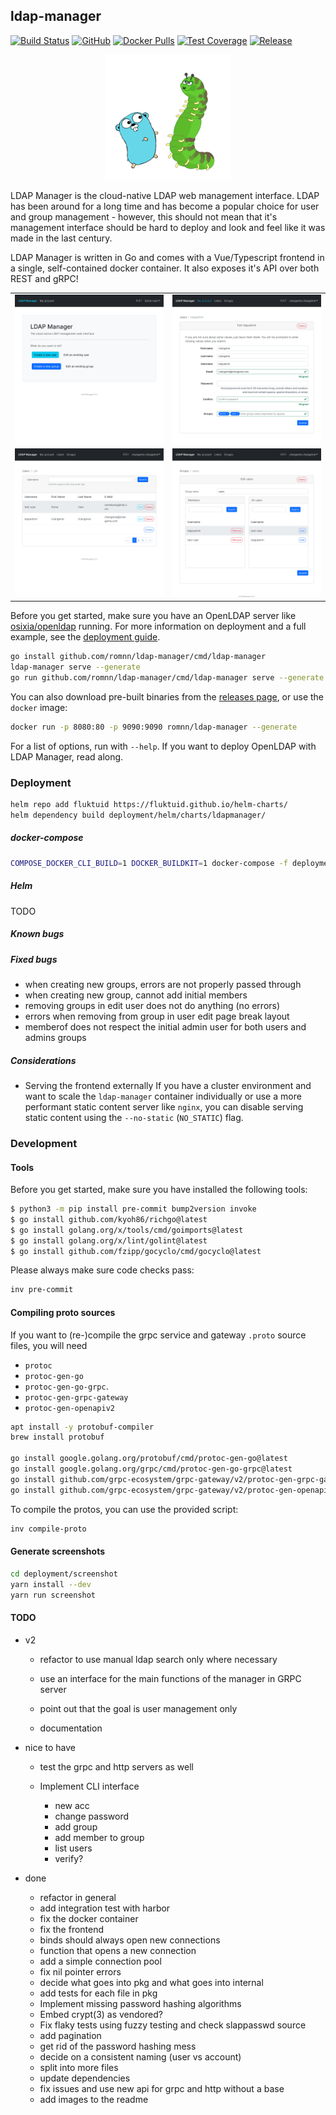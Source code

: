 ## ldap-manager

[![Build Status](https://github.com/romnn/ldap-manager/workflows/test/badge.svg)](https://github.com/romnn/ldap-manager/actions)
[![GitHub](https://img.shields.io/github/license/romnn/ldap-manager)](https://github.com/romnn/ldap-manager)
[![Docker Pulls](https://img.shields.io/docker/pulls/romnn/ldap-manager)](https://hub.docker.com/r/romnn/ldap-manager)
[![Test Coverage](https://codecov.io/gh/romnn/ldap-manager/branch/master/graph/badge.svg)](https://codecov.io/gh/romnn/ldap-manager)
[![Release](https://img.shields.io/github/release/romnn/ldap-manager)](https://github.com/romnn/ldap-manager/releases/latest)

<p align="center">
  <img width="200" src="website/icon/icon_lg.jpg">
</p>

LDAP Manager is the cloud-native LDAP web management interface. LDAP has been around for a long time and has become a popular choice for user and group management - however, this should not mean that it's management interface should be hard to deploy and look and feel like it was made in the last century.

LDAP Manager is written in Go and comes with a Vue/Typescript frontend in a single, self-contained docker container. It also exposes it's API over both REST and gRPC!

|                                                 |                                                 |
| :---------------------------------------------: | :---------------------------------------------: |
|      <img src="screenshots/home-of-user.png">      | <img src="screenshots/user-edit-by-admin.png"> |
| <img src="screenshots/users-list-for-admin.png"> |  <img src="screenshots/group-edit-by-admin.png">  |

Before you get started, make sure you have an OpenLDAP server like
[osixia/openldap](https://hub.docker.com/r/osixia/openldap/) running.
For more information on deployment and a full example,
see the [deployment guide](#Deployment).

```bash
go install github.com/romnn/ldap-manager/cmd/ldap-manager
ldap-manager serve --generate
go run github.com/romnn/ldap-manager/cmd/ldap-manager serve --generate --http-port 8090
```

You can also download pre-built binaries from the
[releases page](https://github.com/romnn/ldap-manager/releases),
or use the `docker` image:

```bash
docker run -p 8080:80 -p 9090:9090 romnn/ldap-manager --generate
```

For a list of options, run with `--help`. If you want to deploy OpenLDAP with LDAP Manager, read along.

### Deployment

```bash
helm repo add fluktuid https://fluktuid.github.io/helm-charts/
helm dependency build deployment/helm/charts/ldapmanager/
```

##### docker-compose

```bash
COMPOSE_DOCKER_CLI_BUILD=1 DOCKER_BUILDKIT=1 docker-compose -f deployment/docker-compose.yml up
```

##### Helm

TODO

##### Known bugs


##### Fixed bugs
- when creating new groups, errors are not properly passed through
- when creating new group, cannot add initial members
- removing groups in edit user does not do anything (no errors)
- errors when removing from group in user edit page break layout
- memberof does not respect the initial admin user for both users and admins groups

##### Considerations

- Serving the frontend externally
  If you have a cluster environment and want to scale the `ldap-manager` container individually or use a more performant static content server like `nginx`, you can disable serving static content using the `--no-static` (`NO_STATIC`) flag.

### Development

#### Tools

Before you get started, make sure you have installed the following tools:

```bash
$ python3 -m pip install pre-commit bump2version invoke
$ go install github.com/kyoh86/richgo@latest
$ go install golang.org/x/tools/cmd/goimports@latest
$ go install golang.org/x/lint/golint@latest
$ go install github.com/fzipp/gocyclo/cmd/gocyclo@latest
```

Please always make sure code checks pass:

```bash
inv pre-commit
```

#### Compiling proto sources

If you want to (re-)compile the grpc service and gateway `.proto` source files,
you will need

- `protoc`
- `protoc-gen-go`
- `protoc-gen-go-grpc`.
- `protoc-gen-grpc-gateway`
- `protoc-gen-openapiv2`

```bash
apt install -y protobuf-compiler
brew install protobuf

go install google.golang.org/protobuf/cmd/protoc-gen-go@latest
go install google.golang.org/grpc/cmd/protoc-gen-go-grpc@latest
go install github.com/grpc-ecosystem/grpc-gateway/v2/protoc-gen-grpc-gateway@latest
go install github.com/grpc-ecosystem/grpc-gateway/v2/protoc-gen-openapiv2@latest
```

To compile the protos, you can use the provided script:

```bash
inv compile-proto
```

#### Generate screenshots
```bash
cd deployment/screenshot
yarn install --dev
yarn run screenshot
```

#### TODO

- v2

  - refactor to use manual ldap search only where necessary
  - use an interface for the main functions of the manager in GRPC server
  - point out that the goal is user management only

  - documentation

- nice to have
  - test the grpc and http servers as well

  - Implement CLI interface
    - new acc
    - change password
    - add group
    - add member to group
    - list users
    - verify?

- done
  - refactor in general
  - add integration test with harbor
  - fix the docker container
  - fix the frontend
  - binds should always open new connections
  - function that opens a new connection
  - add a simple connection pool
  - fix nil pointer errors
  - decide what goes into pkg and what goes into internal
  - add tests for each file in pkg
  - Implement missing password hashing algorithms
  - Embed crypt(3) as vendored?
  - Fix flaky tests using fuzzy testing and check slappasswd source
  - add pagination
  - get rid of the password hashing mess
  - decide on a consistent naming (user vs account)
  - split into more files
  - update dependencies
  - fix issues and use new api for grpc and http without a base
  - add images to the readme
